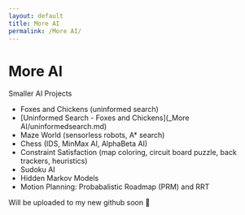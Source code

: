 ```yaml
---
layout: default
title: More AI
permalink: /More AI/
---
```


# More AI

Smaller AI Projects

- Foxes and Chickens (uninformed search)
- [Uninformed Search - Foxes and Chickens](_More AI/uninformedsearch.md) <!-- Link to the project page -->
- Maze World (sensorless robots, A* search)
- Chess (IDS, MinMax AI, AlphaBeta AI)
- Constraint Satisfaction (map coloring, circuit board puzzle, back trackers, heuristics)
- Sudoku AI
- Hidden Markov Models
- Motion Planning: Probabalistic Roadmap (PRM) and RRT

Will be uploaded to my new github soon 👷
